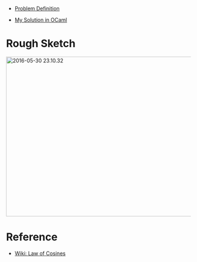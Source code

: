 <!--
{
  "title": "UVA 10136: Chocolate Chip Cookies",
  "date": "2016-05-30T06:15:45.000Z",
  "category": "",
  "tags": [
    "algorithm",
    "geometry",
    "ocaml"
  ],
  "draft": false
}
-->

- [Problem Definition](https://uva.onlinejudge.org/external/101/10136.pdf)

- [My Solution in OCaml](https://github.com/hi-ogawa/ocaml_playground/commit/8f178eaf9f9820ec92b57e0206801e1e1338a63c#diff-5fd9144f04636cea57ec02e715ad55b3)

# Rough Sketch

<a href="http://wp.hiogawa.net/wp-content/uploads/2016/05/2016-05-30-23.10.32-1024x768.jpg"><img src="http://wp.hiogawa.net/wp-content/uploads/2016/05/2016-05-30-23.10.32-1024x768.jpg" alt="2016-05-30 23.10.32" width="580" height="435" class="alignnone size-large wp-image-556" /></a>

# Reference

- [Wiki: Law of Cosines](https://en.wikipedia.org/wiki/Law_of_cosines)